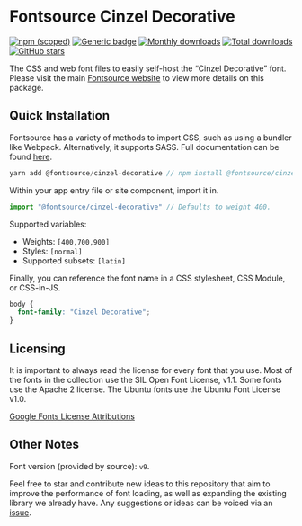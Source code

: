 # Fontsource Cinzel Decorative

[![npm (scoped)](https://img.shields.io/npm/v/@fontsource/cinzel-decorative?color=brightgreen)](https://www.npmjs.com/package/@fontsource/cinzel-decorative) [![Generic badge](https://img.shields.io/badge/fontsource-passing-brightgreen)](https://github.com/fontsource/fontsource) [![Monthly downloads](https://badgen.net/npm/dm/@fontsource/cinzel-decorative)](https://github.com/fontsource/fontsource) [![Total downloads](https://badgen.net/npm/dt/@fontsource/cinzel-decorative)](https://github.com/fontsource/fontsource) [![GitHub stars](https://img.shields.io/github/stars/fontsource/fontsource.svg?style=social&label=Star)](https://github.com/fontsource/fontsource/stargazers)

The CSS and web font files to easily self-host the “Cinzel Decorative” font. Please visit the main [Fontsource website](https://fontsource.org/fonts/cinzel-decorative) to view more details on this package.

## Quick Installation

Fontsource has a variety of methods to import CSS, such as using a bundler like Webpack. Alternatively, it supports SASS. Full documentation can be found [here](https://fontsource.org/docs/introduction).

```javascript
yarn add @fontsource/cinzel-decorative // npm install @fontsource/cinzel-decorative
```

Within your app entry file or site component, import it in.

```javascript
import "@fontsource/cinzel-decorative" // Defaults to weight 400.
```

Supported variables:

- Weights: `[400,700,900]`
- Styles: `[normal]`
- Supported subsets: `[latin]`

Finally, you can reference the font name in a CSS stylesheet, CSS Module, or CSS-in-JS.

```css
body {
  font-family: "Cinzel Decorative";
}
```

## Licensing

It is important to always read the license for every font that you use.
Most of the fonts in the collection use the SIL Open Font License, v1.1. Some fonts use the Apache 2 license. The Ubuntu fonts use the Ubuntu Font License v1.0.

[Google Fonts License Attributions](https://fonts.google.com/attribution)

## Other Notes

Font version (provided by source): `v9`.

Feel free to star and contribute new ideas to this repository that aim to improve the performance of font loading, as well as expanding the existing library we already have. Any suggestions or ideas can be voiced via an [issue](https://github.com/fontsource/fontsource/issues).
